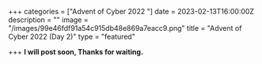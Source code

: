 +++
categories = ["Advent of Cyber 2022  "]
date = 2023-02-13T16:00:00Z
description = ""
image = "/images/99e46fdf91a54c915db48e869a7eacc9.png"
title = "Advent of Cyber 2022  (Day 2)"
type = "featured"

+++
**I will post soon, Thanks for waiting.**
